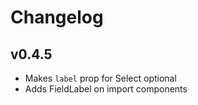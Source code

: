 # Changelog

## v0.4.5

- Makes `label` prop for Select optional
- Adds FieldLabel on import components
